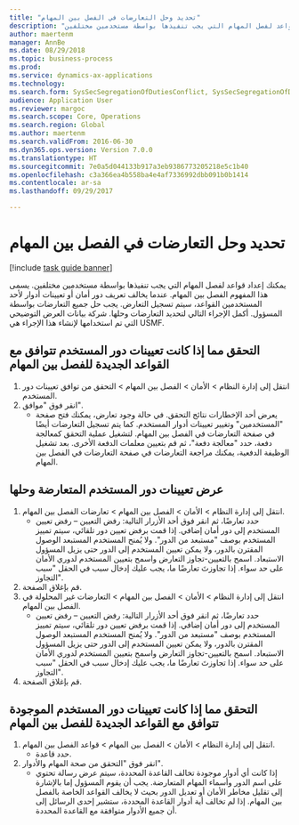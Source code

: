 ```yaml
--- 
title: "تحديد وحل التعارضات في الفصل بين المهام"
description: "يمكنك إعداد قواعد لفصل المهام التي يجب تنفيذها بواسطة مستخدمين مختلفين."
author: maertenm
manager: AnnBe
ms.date: 08/29/2018
ms.topic: business-process
ms.prod: 
ms.service: dynamics-ax-applications
ms.technology: 
ms.search.form: SysSecSegregationOfDutiesConflict, SysSecSegregationOfDutiesRule
audience: Application User
ms.reviewer: margoc
ms.search.scope: Core, Operations
ms.search.region: Global
ms.author: maertenm
ms.search.validFrom: 2016-06-30
ms.dyn365.ops.version: Version 7.0.0
ms.translationtype: HT
ms.sourcegitcommit: 7e0a5d044133b917a3eb9386773205218e5c1b40
ms.openlocfilehash: c3a366ea4b558ba4e4af7336992dbb091b0b1414
ms.contentlocale: ar-sa
ms.lasthandoff: 09/29/2017

---
```

# <a name="identify-and-resolve-conflicts-in-segregation-of-duties"></a>تحديد وحل التعارضات في الفصل بين المهام

[!include [task guide banner](../../includes/task-guide-banner.md)]

يمكنك إعداد قواعد لفصل المهام التي يجب تنفيذها بواسطة مستخدمين مختلفين. يسمى هذا المفهوم الفصل بين المهام. عندما يخالف تعريف دور أمان أو تعيينات أدوار لأحد المستخدمين القواعد، سيتم تسجيل التعارض. يجب حل جميع التعارضات بواسطة المسؤول. أكمل الإجراء التالي لتحديد التعارضات وحلها. شركة بيانات العرض التوضيحي التي تم استخدامها لإنشاء هذا الإجراء هي USMF.


## <a name="verify-whether-user-role-assignments-comply-with-new-rules-for-segregation-of-duties"></a>التحقق مما إذا كانت تعيينات دور المستخدم تتوافق مع القواعد الجديدة للفصل بين المهام
1. انتقل إلى إدارة النظام > الأمان > الفصل بين المهام > التحقق من توافق تعيينات دور المستخدم.
2. انقر فوق "موافق".
    * يعرض أحد الإخطارات نتائج التحقق.     في حالة وجود تعارض، يمكنك فتح صفحة "المستخدمين" وتغيير تعيينات أدوار المستخدم. كما يتم تسجيل التعارضات أيضًا في صفحة التعارضات في الفصل بين المهام.     لتشغيل عملية التحقق كمعالجة دفعة، حدد "معالجة دفعة"، ثم قم بتعيين معلمات الدفعة الأخرى. بعد تشغيل الوظيفة الدفعية، يمكنك مراجعة التعارضات في صفحة التعارضات في الفصل بين المهام.  

## <a name="view-and-resolve-conflicting-user-role-assignments"></a>عرض تعيينات دور المستخدم المتعارضة وحلها
1. انتقل إلى إدارة النظام > الأمان > الفصل بين المهام > تعارضات الفصل بين المهام.
    * حدد تعارضًا، ثم انقر فوق أحد الأزرار التالية:     رفض التعيين – رفض تعيين المستخدم إلى دور أمان إضافي. إذا قمت برفض تعيين دور تلقائي، سيتم تمييز المستخدم بوصف "مستبعد من الدور". ولا يُمنح المستخدم المستبعد الوصول المقترن بالدور، ولا يمكن تعيين المستخدم إلى الدور حتى يزيل المسؤول الاستبعاد.     اسمح بالتعيين-تجاوز التعارض واسمح بتعيين المستخدم لدوري الأمان على حد سواء. إذا تجاوزتَ تعارضًا ما، يجب عليك إدخال سبب في الحقل "سبب التجاوز".  
2. قم بإغلاق الصفحة.
3. انتقل إلى إدارة النظام > الأمان > الفصل بين المهام > التعارضات غير المحلولة في الفصل بين المهام.
    * حدد تعارضًا، ثم انقر فوق أحد الأزرار التالية:     رفض التعيين – رفض تعيين المستخدم إلى دور أمان إضافي. إذا قمت برفض تعيين دور تلقائي، سيتم تمييز المستخدم بوصف "مستبعد من الدور". ولا يُمنح المستخدم المستبعد الوصول المقترن بالدور، ولا يمكن تعيين المستخدم إلى الدور حتى يزيل المسؤول الاستبعاد.     اسمح بالتعيين-تجاوز التعارض واسمح بتعيين المستخدم لدوري الأمان على حد سواء. إذا تجاوزتَ تعارضًا ما، يجب عليك إدخال سبب في الحقل "سبب التجاوز".    
4. قم بإغلاق الصفحة.

## <a name="verify-whether-existing-roles-comply-with-new-rules-for-segregation-of-duties"></a>التحقق مما إذا كانت تعيينات دور المستخدم الموجودة تتوافق مع القواعد الجديدة للفصل بين المهام
1. انتقل إلى إدارة النظام > الأمان > الفصل بين المهام > قواعد الفصل بين المهام.
    * حدد قاعدة.  
2. انقر فوق "التحقق من صحة المهام والأدوار".
    * إذا كانت أي أدوار موجودة تخالف القاعدة المحددة، سيتم عرض رسالة تحتوي على اسم الدور وأسماء المهام المتعارضة. يجب أن يقوم المسؤول إما بالإشارة إلى تقليل مخاطر الأمان أو تعديل الدور بحيث لا يخالف القواعد الخاصة بالفصل بين المهام.     إذا لم تخالف أية أدوار القاعدة المحددة، ستشير إحدى الرسائل إلى أن جميع الأدوار متوافقة مع القاعدة المحددة.  


